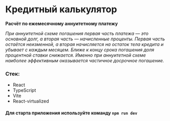 # Кредитный калькулятор

**Расчёт по ежемесячному аннуитетному платежу**

*При аннуитетной схеме погашения первая часть платежа — это основной долг, а вторая часть — начисленные проценты. Первая часть остаётся неизменной, а вторая начисляется на остаток тела кредита и убывает с каждым месяцем. Ближе к концу срока погашения доля процентной ставки снижается. Именно при аннуитетной схеме наиболее эффективным оказывается частичное досрочное погашение.* 

### Стек:
- React 
- TypeScript 
- Vite
- React-virtualized

#### Для старта приложения используйте команду `npm run dev`
